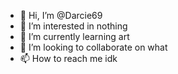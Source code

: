 - 👋 Hi, I’m @Darcie69
- 👀 I’m interested in nothing
- 🌱 I’m currently learning art
- 💞️ I’m looking to collaborate on what
- 📫 How to reach me idk

<!---
Darcie69/Darcie69 is a ✨ special ✨ repository because its `README.md` (this file) appears on your GitHub profile.
You can click the Preview link to take a look at your changes.
--->
